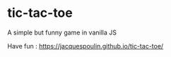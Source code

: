 # tic-tac-toe
A simple but funny game in vanilla JS

Have fun : https://jacquespoulin.github.io/tic-tac-toe/
